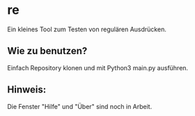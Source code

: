 # re
Ein kleines Tool zum Testen von regulären Ausdrücken. 

## Wie zu benutzen? 
Einfach Repository klonen und mit Python3 main.py ausführen. 

## Hinweis:
Die Fenster "Hilfe" und "Über" sind noch in Arbeit. 
